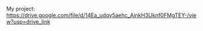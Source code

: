 My project: 
https://drive.google.com/file/d/14Ea_udqy5aehc_AinkH3Uknf0FMgTEY-/view?usp=drive_link 

